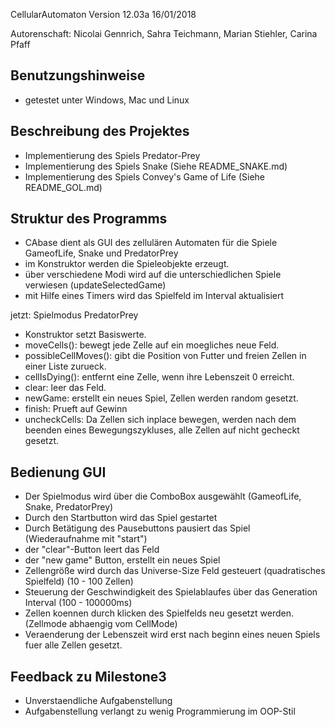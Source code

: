 CellularAutomaton Version 12.03a 16/01/2018

Autorenschaft: 	Nicolai Gennrich, Sahra Teichmann, 
				Marian Stiehler, Carina Pfaff

				
Benutzungshinweise
-------------------------------------------------------------------------
- getestet unter Windows, Mac und Linux


Beschreibung des Projektes
-------------------------------------------------------------------------
- Implementierung des Spiels Predator-Prey
- Implementierung des Spiels Snake (Siehe README_SNAKE.md)
- Implementierung des Spiels Convey's Game of Life (Siehe README_GOL.md)


Struktur des Programms
-------------------------------------------------------------------------
- CAbase dient als GUI des zellulären Automaten für die Spiele GameofLife, Snake und PredatorPrey
- im Konstruktor werden die Spieleobjekte erzeugt.
- über verschiedene Modi wird auf die unterschiedlichen Spiele verwiesen (updateSelectedGame)
- mit Hilfe eines Timers wird das Spielfeld im Interval aktualisiert

jetzt: Spielmodus PredatorPrey
- Konstruktor setzt Basiswerte.
- moveCells(): bewegt jede Zelle auf ein moegliches neue Feld.
- possibleCellMoves(): gibt die Position von Futter und freien Zellen in einer Liste zurueck.
- cellIsDying(): entfernt eine Zelle, wenn ihre Lebenszeit 0 erreicht.
- clear: leer das Feld.
- newGame: erstellt ein neues Spiel, Zellen werden random gesetzt.
- finish: Prueft auf Gewinn
- uncheckCells: Da Zellen sich inplace bewegen, werden nach dem beenden eines Bewegungszykluses, alle
		Zellen auf nicht gecheckt gesetzt.

Bedienung GUI
-------------------------------------------------------------------------
- Der Spielmodus wird über die ComboBox ausgewählt (GameofLife, Snake, PredatorPrey)
- Durch den Startbutton wird das Spiel gestartet
- Durch Betätigung des Pausebuttons pausiert das Spiel (Wiederaufnahme mit "start")
- der "clear"-Button leert das Feld
- der "new game" Button, erstellt ein neues Spiel
- Zellengröße wird durch das Universe-Size Feld gesteuert (quadratisches Spielfeld) (10 - 100 Zellen)
- Steuerung der Geschwindigkeit des Spielablaufes über das Generation Interval (100 - 100000ms)
- Zellen koennen durch klicken des Spielfelds neu gesetzt werden.(Zellmode abhaengig vom CellMode)
- Veraenderung der Lebenszeit wird erst nach beginn eines neuen Spiels fuer alle Zellen gesetzt.


Feedback zu Milestone3
-------------------------------------------------------------------------
- Unverstaendliche Aufgabenstellung
- Aufgabenstellung verlangt zu wenig Programmierung im OOP-Stil